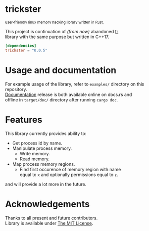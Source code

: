 # trickster
  
<sub> user-friendly linux memory hacking library written in Rust. </sub>
  
This project is continuation of *(from now)* abandoned [tr](https://github.com/neg4n/tr)  
library with the same purpose but written in C++17.
  
```toml
[dependencies]
trickster = "0.0.5"
```

# Usage and documentation

For example usage of the library, refer to `examples/` directory on this repository.  
[Documentation](https://docs.rs/trickster/) release is both available online on docs.rs and  
offline in `target/doc/` directory after running `cargo doc`.

# Features

This library currently provides ability to:
- Get process id by name.
- Manipulate process memory.
    - Write memory.
    - Read memory.
- Map process memory regions.
    - Find first occurence of memory region with name  
      equal to `x` and optionally permissions equal to `z`.
    
and will provide a lot more in the future.

# Acknowledgements
Thanks to all present and future contributors.  
Library is available under [The MIT License](https://opensource.org/licenses/MIT).

